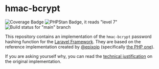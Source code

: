 # hmac-bcrypt

![Coverage Badge](https://gist.githubusercontent.com/j3j5/a143261dcd5d0d9456c01f854eccecd0/raw/2a4743a13df8e3111ffcf86738e1a4363a4f0650/badge.svg "PHPUnit coverage")
![PHPStan Badge, it reads "level 7"](https://img.shields.io/badge/PHPStan-level%207-brightgreen.svg?style=flat&logo=php "PHPStan Level 7")
![Build status for "main" branch](https://github.com/j3j5/hmac-bcrypt-laravel//actions/workflows/php.yml/badge.svg?branch=main "Build status")

This repository contains an implementation of the `hmac-bcrypt` password hashing function for the [Laravel Framework](https://github.com/laravel/laravel). They are based on the reference implementation created by [@epixoip]( https://github.com/epixoip ) (specifically [the PHP one](https://github.com/epixoip/hmac-bcrypt/blob/main/php/src/)).

If you are asking yourself why, you can read the [technical justification](https://github.com/epixoip/hmac-bcrypt#justification) on the original implementation.
